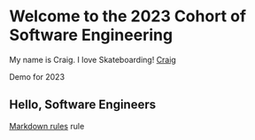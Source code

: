 # Welcome to the 2023 Cohort of Software Engineering

My name is Craig. I love Skateboarding!
[Craig](@Waigy666)

Demo for 2023

## Hello, Software Engineers

[Markdown rules](https://github.com/markdownlint/markdownlint/blob/main/docs/RULES.md) rule

